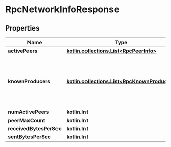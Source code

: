 
# RpcNetworkInfoResponse

## Properties
| Name | Type | Description | Notes |
| ------------ | ------------- | ------------- | ------------- |
| **activePeers** | [**kotlin.collections.List&lt;RpcPeerInfo&gt;**](RpcPeerInfo.md) |  |  |
| **knownProducers** | [**kotlin.collections.List&lt;RpcKnownProducer&gt;**](RpcKnownProducer.md) | Accounts of known block and chunk producers from routing table. |  |
| **numActivePeers** | **kotlin.Int** |  |  |
| **peerMaxCount** | **kotlin.Int** |  |  |
| **receivedBytesPerSec** | **kotlin.Int** |  |  |
| **sentBytesPerSec** | **kotlin.Int** |  |  |



